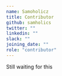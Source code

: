 ```yaml
---
name: Samoholicz
title: Contributor
github: samholics
twitter: ""
linkedin: ""
slack: ""
joining_date: ""
role: "contributor"
---
```


Still waiting for this
